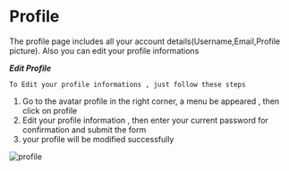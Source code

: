 # Profile

The profile page includes all your account details(Username,Email,Profile picture).
Also you can edit your profile informations 

___Edit Profile___


`To Edit your profile informations , just follow these steps`

1. Go to the avatar profile in the right corner, a menu  be appeared , then click on profile
2. Edit your profile information , then enter your current password for confirmation and submit the form 
3. your profile will be modified successfully

![profile](/img/profile.png)